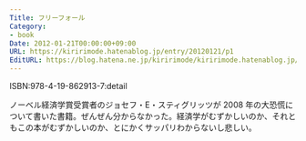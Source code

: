 ```yaml
---
Title: フリーフォール
Category:
- book
Date: 2012-01-21T00:00:00+09:00
URL: https://kiririmode.hatenablog.jp/entry/20120121/p1
EditURL: https://blog.hatena.ne.jp/kiririmode/kiririmode.hatenablog.jp/atom/entry/8454420450078210479
---
```



ISBN:978-4-19-862913-7:detail

ノーベル経済学賞受賞者のジョセフ・E・スティグリッツが 2008 年の大恐慌について書いた書籍。ぜんぜん分からなかった。経済学がむずかしいのか、それともこの本がむずかしいのか、とにかくサッパリわからないし悲しい。
